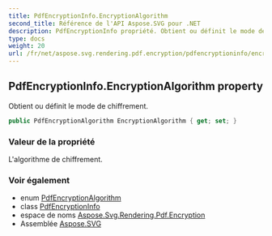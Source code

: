 ```yaml
---
title: PdfEncryptionInfo.EncryptionAlgorithm
second_title: Référence de l'API Aspose.SVG pour .NET
description: PdfEncryptionInfo propriété. Obtient ou définit le mode de chiffrement.
type: docs
weight: 20
url: /fr/net/aspose.svg.rendering.pdf.encryption/pdfencryptioninfo/encryptionalgorithm/
---
```

## PdfEncryptionInfo.EncryptionAlgorithm property

Obtient ou définit le mode de chiffrement.

```csharp
public PdfEncryptionAlgorithm EncryptionAlgorithm { get; set; }
```

### Valeur de la propriété

L'algorithme de chiffrement.

### Voir également

* enum [PdfEncryptionAlgorithm](../../pdfencryptionalgorithm/)
* class [PdfEncryptionInfo](../)
* espace de noms [Aspose.Svg.Rendering.Pdf.Encryption](../../pdfencryptioninfo/)
* Assemblée [Aspose.SVG](../../../)


